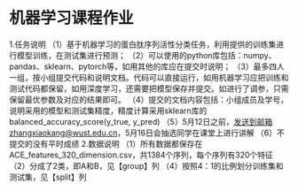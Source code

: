 # 机器学习课程作业

1.任务说明
（1）基于机器学习的蛋白肽序列活性分类任务，利用提供的训练集进行模型训练，在测试集进行预测；
（2）可以使用的python库包括：numpy、pandas、sklearn、pytorch等，如用其他的库应在提交时说明；
（3）最多四人一组，按小组提交代码和说明文档。代码可以直接运行，如用机器学习应把训练和测试代码都保留，如用深度学习，还需要把模型保存并提交。如进行了调参，只需保留最优参数及对应的结果即可。
（4）提交的文档内容包括：小组成员及学号，说明采用的模型和测试集精度，精度计算采用sklearn库的balanced_accuracy_score(y_true, y_pred)
（5）5月12日之前，发送到邮箱zhangxiaokang@wust.edu.cn，5月16日会抽选同学在课堂上进行讲解
（6）不提交的没有平时成绩
2.数据说明
  （1）所有数据都保存在ACE_features_320_dimension.csv，共1384个序列，每个序列有320个特征
  （2）分成了2类，即A和B，见【group】列
  （4）按照4：1的比例划分训练集和测试集，见【split】列
